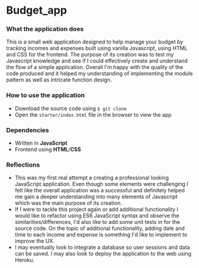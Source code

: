 # Budget_app

### What the application does

This is a small web application designed to help manage your budget by tracking incomes and expenses built using vanilla Javascript, using HTML and CSS for the frontend. The purpose of its creation was to test my Javascript knowledge and see if I could effectively create and understand the flow of a simple application. Overall I'm happy with the quality of the code produced and it helped my understanding of implementing the module pattern as well as intricate function design.


### How to use the application

* Download the source code using `$ git clone`
* Open the `starter/index.html` file in the browser to view the app

### Dependencies

* Written in **JavaScript**
* Frontend using **HTML**/**CSS**

### Reflections

* This was my first real attempt a creating a professional looking JavaScript application. Even though some elements were challenging I felt like the overall application was a successful and definitely helped me gain a deeper understanding into many elements of Javascript which was the main purpose of its creation.
* If I were to tackle this project again or add additional functionality I would like to refactor using ES6 JavaScript syntax and observe the similarities/differences, I'd also like to add some unit tests in for the source code. On the topic of additional functionality, adding date and time to each income and expense is something I'd like to implement to improve the UX.
* I may eventually look to integrate a database so user sessions and data can be saved. I may also look to deploy the application to the web using Heroku.
